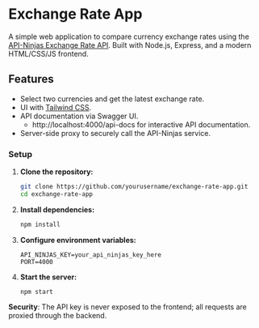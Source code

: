 # Exchange Rate App

A simple web application to compare currency exchange rates using the [API-Ninjas Exchange Rate API](https://api-ninjas.com/api/exchangerate). Built with Node.js, Express, and a modern HTML/CSS/JS frontend.

## Features

- Select two currencies and get the latest exchange rate.
- UI with [Tailwind CSS](https://tailwindcss.com/).
- API documentation  via Swagger UI.
    - http://localhost:4000/api-docs for interactive API documentation.
- Server-side proxy to securely call the API-Ninjas service.

### Setup

1. **Clone the repository:**
   ```sh
   git clone https://github.com/yourusername/exchange-rate-app.git
   cd exchange-rate-app
2. **Install dependencies:**
    ```sh
    npm install
3. **Configure environment variables:**
    ```
    API_NINJAS_KEY=your_api_ninjas_key_here
    PORT=4000
4. **Start the server:**
    ```
    npm start
**Security**:
The API key is never exposed to the frontend; all requests are proxied through the backend.